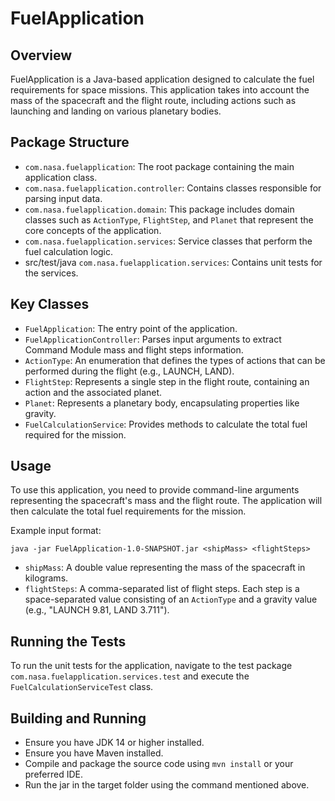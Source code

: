 # FuelApplication

## Overview

FuelApplication is a Java-based application designed to calculate the fuel requirements for space missions. This application takes into account the mass of the spacecraft and the flight route, including actions such as launching and landing on various planetary bodies.

## Package Structure

- `com.nasa.fuelapplication`: The root package containing the main application class.
- `com.nasa.fuelapplication.controller`: Contains classes responsible for parsing input data.
- `com.nasa.fuelapplication.domain`: This package includes domain classes such as `ActionType`, `FlightStep`, and `Planet` that represent the core concepts of the application.
- `com.nasa.fuelapplication.services`: Service classes that perform the fuel calculation logic.
- src/test/java `com.nasa.fuelapplication.services`: Contains unit tests for the services.

## Key Classes

- `FuelApplication`: The entry point of the application.
- `FuelApplicationController`: Parses input arguments to extract Command Module mass and flight steps information.
- `ActionType`: An enumeration that defines the types of actions that can be performed during the flight (e.g., LAUNCH, LAND).
- `FlightStep`: Represents a single step in the flight route, containing an action and the associated planet.
- `Planet`: Represents a planetary body, encapsulating properties like gravity.
- `FuelCalculationService`: Provides methods to calculate the total fuel required for the mission.

## Usage

To use this application, you need to provide command-line arguments representing the spacecraft's mass and the flight route. The application will then calculate the total fuel requirements for the mission.

Example input format:
```shell
java -jar FuelApplication-1.0-SNAPSHOT.jar <shipMass> <flightSteps>
```
- `shipMass`: A double value representing the mass of the spacecraft in kilograms.
- `flightSteps`: A comma-separated list of flight steps. Each step is a space-separated value consisting of an `ActionType` and a gravity value (e.g., "LAUNCH 9.81, LAND 3.711").

## Running the Tests

To run the unit tests for the application, navigate to the test package `com.nasa.fuelapplication.services.test` and execute the `FuelCalculationServiceTest` class.

## Building and Running

- Ensure you have JDK 14 or higher installed.
- Ensure you have Maven installed.
- Compile and package the source code using `mvn install` or your preferred IDE.
- Run the jar in the target folder using the command mentioned above.
